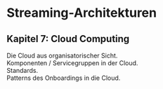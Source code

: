 # Streaming-Architekturen

## Kapitel 7: Cloud Computing

Die Cloud aus organisatorischer Sicht.  
Komponenten / Servicegruppen in der Cloud.  
Standards.  
Patterns des Onboardings in die Cloud.
